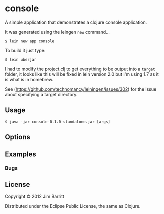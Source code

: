# console

A simple application that demonstrates a clojure console application.

It was generated using the leingen `new` command...

    $ lein new app console

To build it just type:

    $ lein uberjar

I had to modify the project.clj to get everything to be output into a `target` folder, it looks like this will be fixed in lein version 2.0 but I'm using 1.7 as it is what is in homebrew.

See (https://github.com/technomancy/leiningen/issues/302) for the issue about specifying a target directory.

## Usage

    $ java -jar console-0.1.0-standalone.jar [args]

## Options


## Examples


### Bugs


## License

Copyright © 2012 Jim Barritt

Distributed under the Eclipse Public License, the same as Clojure.
